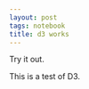 ```yaml
---
layout: post
tags: notebook
title: d3 works
---
```


Try it out.


<div id='convas'></div>
<link href='/css/embed_d3.css' rel='stylesheet'>
<script type="text/javascript" src="http://mbostock.github.com/d3/d3.js?1.25.0"></script>
<script type="text/javascript">
      var w = 680,
          h= 500,
          z = d3.scale.category20(),
          i = 0;
      var svg = d3.select("div#convas").append("svg")
          .attr("width", w)
          .attr("height", h)
          .style("pointer-events", "all")
          .on("mousemove", heart_line);
      var line = d3.svg.line()
                    .interpolate("cardinal")
                    .x(function(d) { return d[0]; })
                    .y(function(d) { return d[1]; });
      function heart_shape(x, y, r){
        var points = [];
        for (i=0; i<=360; i=i+12){
          pointX = x -  r*(12*Math.sin(i*Math.PI/180) - 4*Math.sin(3*i*Math.PI/180));
          pointY = y -  r*(13*Math.cos(i*Math.PI/180) - 5*Math.cos(2*i*Math.PI/180) - 2*Math.cos(3*i*Math.PI/180));
          points.push([pointX, pointY]);
        }
        return points;
      }
      function heart_line() {
        var m = d3.svg.mouse(this); 
        svg.append("path")
            .attr("d", function() {return line(heart_shape(m[0], m[1], 1e-6)); })
            .style("stroke", function() { return z(parseInt(Math.random() * 100));})
            .style("fill", "none")
            .style("stroke-opacity", 1)
            .style("stroke-width", 3.5)
            .attr('class', 'heart_shape')
            .transition()
            .duration(2000)
            .ease(Math.sqrt)
            .attr("d", function() { return line(heart_shape(m[0], m[1], 10)); })
            .style("stroke-opacity", 1e-6)
            .remove();
            }
</script>

This is a test of D3.
